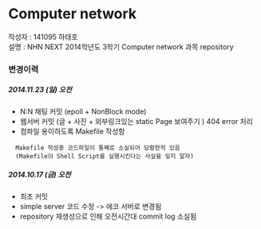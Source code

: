 Computer network
===
작성자 : 141095 하태호<br>
설명 : NHN NEXT 2014학년도 3학기 Computer network 과목 repository

### 변경이력 ###

##### 2014.11.23 (일) 오전 #####
* N:N 채팅 커밋 (epoll + NonBlock mode)
* 웹서버 커밋 (글 + 사진 + 외부링크있는 static Page 보여주기 )
  404 error 처리 
* 컴파일 용이하도록 Makefile 작성함 
```
  Makefile 작성중 코드파일이 통째로 소실되어 당황한적 있음
  (Makefile이 Shell Script를 실행시킨다는 사실을 잊지 말자)
```

##### 2014.10.17 (금) 오전 #####
* 최초 커밋
* simple server 코드 수정 -> 에코 서버로 변경됨
* repository 재생성으로 인해 오전시간대 commit log 소실됨